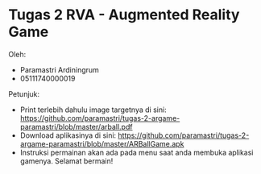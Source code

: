 # Tugas 2 RVA - Augmented Reality Game

Oleh:
* Paramastri Ardiningrum
* 05111740000019

Petunjuk:
* Print terlebih dahulu image targetnya di sini: https://github.com/paramastri/tugas-2-argame-paramastri/blob/master/arball.pdf
* Download aplikasinya di sini: https://github.com/paramastri/tugas-2-argame-paramastri/blob/master/ARBallGame.apk
* Instruksi permainan akan ada pada menu saat anda membuka aplikasi gamenya. Selamat bermain!
